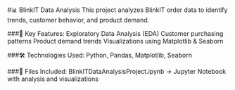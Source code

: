 #📊 BlinkIT Data Analysis
This project analyzes BlinkIT order data to identify trends, customer behavior, and product demand.

###📌 Key Features:
Exploratory Data Analysis (EDA)
Customer purchasing patterns
Product demand trends
Visualizations using Matplotlib & Seaborn

###🛠️ Technologies Used:
Python, Pandas, Matplotlib, Seaborn

###📂 Files Included:
BlinkITDataAnalysisProject.ipynb → Jupyter Notebook with analysis and visualizations

